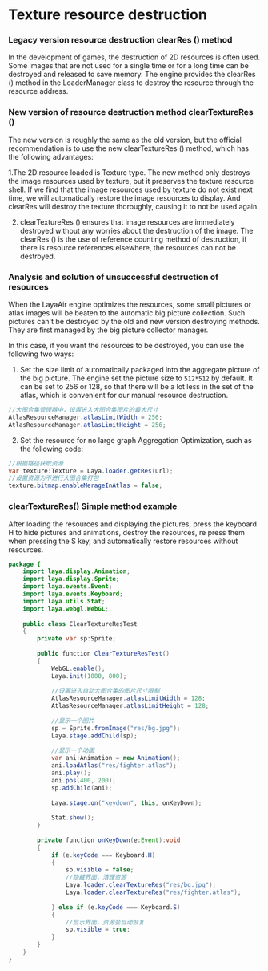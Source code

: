 # Texture resource destruction

### Legacy version resource destruction clearRes () method

In the development of games, the destruction of 2D resources is often used. Some images that are not used for a single time or for a long time can be destroyed and released to save memory. The engine provides the clearRes () method in the LoaderManager class to destroy the resource through the resource address.



### New version of resource destruction method clearTextureRes ()

The new version is roughly the same as the old version, but the official recommendation is to use the new clearTextureRes () method, which has the following advantages:

1.The 2D resource loaded is Texture type. The new method only destroys the image resources used by texture, but it preserves the texture resource shell. If we find that the image resources used by texture do not exist next time, we will automatically restore the image resources to display.
And clearRes will destroy the texture thoroughly, causing it to not be used again.

2. clearTextureRes () ensures that image resources are immediately destroyed without any worries about the destruction of the image. The clearRes () is the use of reference counting method of destruction, if there is resource references elsewhere, the resources can not be destroyed.



### Analysis and solution of unsuccessful destruction of resources

When the LayaAir engine optimizes the resources, some small pictures or atlas images will be beaten to the automatic big picture collection. Such pictures can't be destroyed by the old and new version destroying methods. They are first managed by the big picture collector manager.

In this case, if you want the resources to be destroyed, you can use the following two ways:

1. Set the size limit of automatically packaged into the aggregate picture of the big picture. The engine set the picture size to `512*512` by default. It can be set to 256 or 128, so that there will be a lot less in the set of the atlas, which is convenient for our manual resource destruction.

```java
//大图合集管理器中，设置进入大图合集图片的最大尺寸
AtlasResourceManager.atlasLimitWidth = 256;
AtlasResourceManager.atlasLimitHeight = 256;
```

2. Set the resource for no large graph Aggregation Optimization, such as the following code:

```java
//根据路径获取资源
var texture:Texture = Laya.loader.getRes(url);
//设置资源为不进行大图合集打包
texture.bitmap.enableMerageInAtlas = false;
```



### clearTextureRes() Simple method example

After loading the resources and displaying the pictures, press the keyboard H to hide pictures and animations, destroy the resources, re press them when pressing the S key, and automatically restore resources without resources.

```java
package {
	import laya.display.Animation;
	import laya.display.Sprite;
	import laya.events.Event;
	import laya.events.Keyboard;
	import laya.utils.Stat;
	import laya.webgl.WebGL;
	
	public class ClearTextureResTest 
    {
		private var sp:Sprite;
		
		public function ClearTextureResTest() 
        {
			WebGL.enable();
			Laya.init(1000, 800);
			
            //设置进入自动大图合集的图片尺寸限制
          	AtlasResourceManager.atlasLimitWidth = 128;
			AtlasResourceManager.atlasLimitHeight = 128;
          
			//显示一个图片
			sp = Sprite.fromImage("res/bg.jpg");
			Laya.stage.addChild(sp);
			
			//显示一个动画
			var ani:Animation = new Animation();
			ani.loadAtlas("res/fighter.atlas");
			ani.play();
			ani.pos(400, 200);
			sp.addChild(ani);			
			
			Laya.stage.on("keydown", this, onKeyDown);
			
			Stat.show();
		}
		
		private function onKeyDown(e:Event):void 
        {
			if (e.keyCode === Keyboard.H)
            {
				sp.visible = false;
				//隐藏界面，清理资源
				Laya.loader.clearTextureRes("res/bg.jpg");
				Laya.loader.clearTextureRes("res/fighter.atlas");
              
			} else if (e.keyCode === Keyboard.S)
            {
				//显示界面，资源会自动恢复
				sp.visible = true;
			}
		}
	}
}
```



